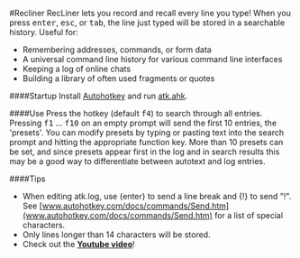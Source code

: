 #Recliner
RecLiner lets you record and recall every line you type! When you press <kbd>enter</kbd>, <kbd>esc</kbd>, or <kbd>tab</kbd>, the line just typed will be stored in a searchable history. Useful for:
* Remembering addresses, commands, or form data
* A universal command line history for various command line interfaces
* Keeping a log of online chats
* Building a library of often used fragments or quotes

####Startup
Install [Autohotkey](http://www.autohotkey.com/) and run [atk.ahk](https://github.com/q335r49/Autotextkeeper/raw/master/atk.ahk).

####Use
Press the hotkey (default <kbd>f4</kbd>) to search through all entries. Pressing <kbd>f1</kbd> ... <kbd>f10</kbd> on an empty prompt will send the first 10 entries, the 'presets'. You can modify presets by typing or pasting text into the search prompt and hitting the appropriate function key. More than 10 presets can be set, and since presets appear first in the log and in search results this may be a good way to differentiate between autotext and log entries.

####Tips
* When editing atk.log, use {enter} to send a line break and {!} to send "!".  See [www.autohotkey.com/docs/commands/Send.htm](www.autohotkey.com/docs/commands/Send.htm) for a list of special characters.
* Only lines longer than 14 characters will be stored.
* Check out the **[Youtube video](https://www.youtube.com/watch?v=buHfIfkn3JM&feature=youtu.be)**!
